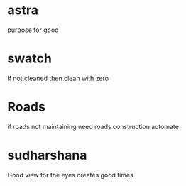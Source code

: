 # astra
purpose for good 

# swatch
if not cleaned then clean with zero

# Roads
if roads not maintaining need roads construction automate

# sudharshana
Good view for the eyes creates good times
